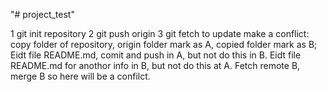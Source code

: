 "# project_test" 

1 git init repository
2 git push origin
3 git fetch to update
make a conflict:
copy folder of repository, origin folder mark as A, copied folder mark as B;
Eidt file README.md, comit and push in A, but not do this in B.
Eidt file README.md for anothor info in B, but not do this at A.
Fetch remote B, merge B so here will be a confilct.

